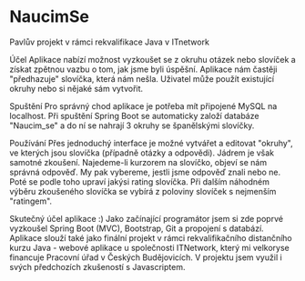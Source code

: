 # NaucimSe
Pavlův projekt v rámci rekvalifikace Java v ITnetwork

Účel
Aplikace nabízí možnost vyzkoušet se z okruhu otázek nebo slovíček a získat zpětnou vazbu o tom, jak jsme byli úspěšní. 
Aplikace nám častěji "předhazuje" slovíčka, která nám nešla. Uživatel může použít existující okruhy nebo si nějaké sám vytvořit.

Spuštění
Pro správný chod aplikace je potřeba mít připojené MySQL na localhost. 
Při spuštění Spring Boot se automaticky založí databáze "Naucim_se" a do ní se nahrají 3 okruhy se španělskými slovíčky.

Používání
Přes jednoduchý interface je možné vytvářet a editovat "okruhy", ve kterých jsou slovíčka (případně otázky a odpovědi). Jádrem je však samotné zkoušení. 
Najedeme-li kurzorem na slovíčko, objeví se nám správná odpověď. My pak vybereme, jestli jsme odpověď znali nebo ne. Poté se podle toho upraví jakýsi rating slovíčka. 
Při dalším náhodném výběru zkoušeného slovíčka se vybírá z poloviny slovíček s nejmenším "ratingem".

Skutečný účel aplikace :)
Jako začínající programátor jsem si zde poprvé vyzkoušel Spring Boot (MVC), Bootstrap, Git a propojení s databází. 
Aplikace slouží také jako finální projekt v rámci rekvalifikačního distančního kurzu Java - webové aplikace u společnosti ITNetwork, který mi velkoryse financuje Pracovní úřad v Českých Budějovicích. 
V projektu jsem využil i svých předchozích zkušeností s Javascriptem.
